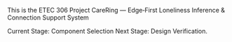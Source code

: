 This is the ETEC 306 Project
CareRing — Edge‑First Loneliness Inference & Connection Support System 


Current Stage: Component Selection
Next Stage: Design Verification.
